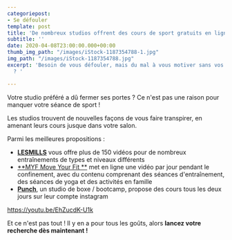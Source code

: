 ```yaml
---
categoriepost:
- Se défouler
template: post
title: 'De nombreux studios offrent des cours de sport gratuits en ligne '
subtitle: ''
date: 2020-04-08T23:00:00.000+00:00
thumb_img_path: "/images/iStock-1187354788-1.jpg"
img_path: "/images/iStock-1187354788.jpg"
excerpt: 'Besoin de vous défouler, mais du mal à vous motiver sans vos cours de sport
  ? '

---
```

Votre studio préféré a dû fermer ses portes ? Ce n'est pas une raison pour manquer votre séance de sport !

Les studios trouvent de nouvelles façons de vous faire transpirer, en amenant leurs cours jusque dans votre salon.

Parmi les meilleures propositions :

* [**LESMILLS**](https://watch.lesmillsondemand.com/browse) vous offre plus de 150 vidéos pour de nombreux entraînements de types et niveaux différents
* [**MYF Move Your Fit **](https://www.youtube.com/user/jalexica/videos "Move Your Fit") met en ligne une vidéo par jour pendant le confinement, avec du contenu comprenant des séances d'entraînement, des séances de yoga et des activités en famille
* [**Punch**](https://www.instagram.com/punch.boxing/channel/), un studio de boxe / bootcamp, propose des cours tous les deux jours sur leur compte instagram

https://youtu.be/EhZucdK-U1k

Et ce n'est pas tout ! Il y en a pour tous les goûts, alors **lancez votre recherche dès maintenant !**